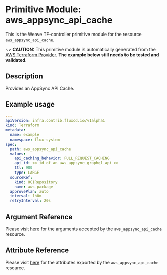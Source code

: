 
# Primitive Module: aws_appsync_api_cache

This is the Weave TF-controller primitive module for the resource `aws_appsync_api_cache`.

~> **CAUTION:** This primitive module is automatically generated from the [AWS Terraform Provider](https://registry.terraform.io/providers/hashicorp/aws/latest/docs/resources/appsync_api_cache). **The example below still needs to be tested and validated**.

## Description

Provides an AppSync API Cache.

## Example usage

```yaml
---
apiVersion: infra.contrib.fluxcd.io/v1alpha1
kind: Terraform
metadata:
  name: example
  namespace: flux-system
spec:
  path: aws_appsync_api_cache
  values:
    api_caching_behavior: FULL_REQUEST_CACHING
    api_id: << id of an aws_appsync_graphql_api >>
    ttl: 900
    type: LARGE
  sourceRef:
    kind: OCIRepository
    name: aws-package
  approvePlan: auto
  interval: 1h0m
  retryInterval: 20s
```

## Argument Reference

Please visit [here](https://registry.terraform.io/providers/hashicorp/aws/latest/docs/resources/appsync_api_cache#argument-reference) for the arguments accepted by the `aws_appsync_api_cache` resource.

## Attribute Reference

Please visit [here](https://registry.terraform.io/providers/hashicorp/aws/latest/docs/resources/appsync_api_cache#attributes-reference) for the attributes exported by the `aws_appsync_api_cache` resource.
